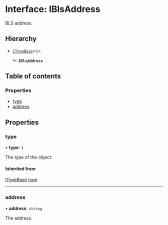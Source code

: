 # Interface: IBlsAddress

BLS address.

## Hierarchy

- [`ITypeBase`](ITypeBase.md)<``1``\>

  ↳ **`IBlsAddress`**

## Table of contents

### Properties

- [type](IBlsAddress.md#type)
- [address](IBlsAddress.md#address)

## Properties

### type

• **type**: ``1``

The type of the object.

#### Inherited from

[ITypeBase](ITypeBase.md).[type](ITypeBase.md#type)

___

### address

• **address**: `string`

The address.
